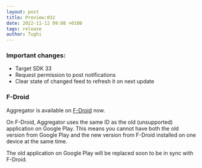 ```yaml
---
layout: post
title: Preview:032
date: 2022-11-12 09:08 +0100
tags: release
author: Tughi
---
```


### Important changes:

- Target SDK 33
- Request permission to post notifications
- Clear state of changed feed to refresh it on next update

### F-Droid

Aggregator is available on [F-Droid](https://f-droid.org/packages/com.tughi.aggregator/) now.

On F-Droid, Aggregator uses the same ID as the old (unsupported) application on Google Play. This
means you cannot have both the old version from Google Play and the new version from F-Droid
installed on one device at the same time.

The old application on Google Play will be replaced soon to be in sync with F-Droid.
